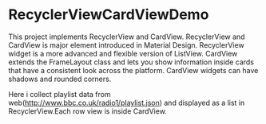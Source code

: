 # RecyclerViewCardViewDemo
This project implements RecyclerView and CardView. RecyclerView and CardView is major element introduced in Material Design. 
RecyclerView widget is a more advanced and flexible version of ListView. 
CardView extends the FrameLayout class and lets you show information inside cards that have a consistent look across the platform. CardView widgets can have shadows and rounded corners.


Here i collect playlist data from web(http://www.bbc.co.uk/radio1/playlist.json) and displayed as a list in RecyclerView.Each row view is 
inside CardView.
